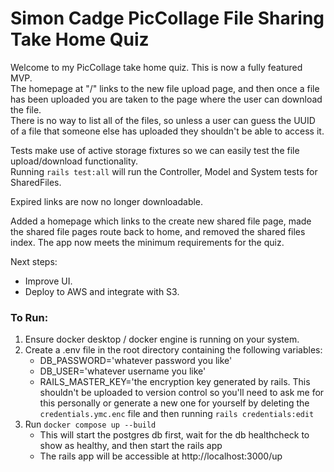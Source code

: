 # Simon Cadge PicCollage File Sharing Take Home Quiz

Welcome to my PicCollage take home quiz. This is now a fully featured MVP.  
The homepage at "/" links to the new file upload page, and then once a file has been uploaded you are taken to the page where the user can download the file.  
There is no way to list all of the files, so unless a user can guess the UUID of a file that someone else has uploaded they shouldn't be able to access it.  

Tests make use of active storage fixtures so we can easily test the file upload/download functionality.  
Running `rails test:all` will run the Controller, Model and System tests for SharedFiles.  

Expired links are now no longer downloadable.  

Added a homepage which links to the create new shared file page, made the shared file pages route back to home, and removed the shared files index. The app now meets the minimum requirements for the quiz.

Next steps:  
 - Improve UI.
 - Deploy to AWS and integrate with S3.

### To Run:
 1. Ensure docker desktop / docker engine is running on your system.
 2. Create a .env file in the root directory containing the following variables:
    - DB_PASSWORD='whatever password you like'
    - DB_USER='whatever username you like'
    - RAILS_MASTER_KEY='the encryption key generated by rails. This shouldn't be uploaded to version control so you'll need to ask me for this personally or generate a new one for yourself by deleting the `credentials.ymc.enc` file and then running `rails credentials:edit`
 3. Run `docker compose up --build`
    - This will start the postgres db first, wait for the db healthcheck to show as healthy, and then start the rails app
    - The rails app will be accessible at http://localhost:3000/up